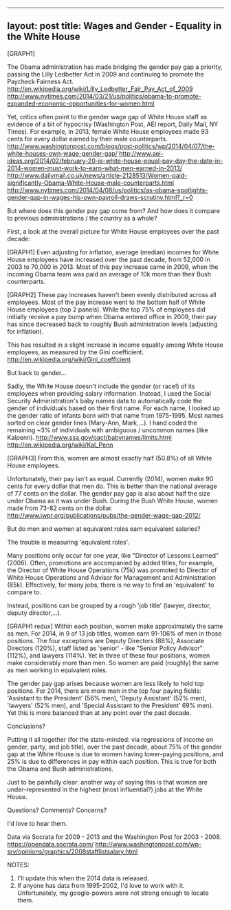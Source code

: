 --- 
layout: post 
title: Wages and Gender - Equality in the White House
 ---

[GRAPH1]

The Obama administration has made bridging the gender pay gap a priority, passing the Lilly Ledbetter Act in 2009 and continuing to promote the Paycheck Fairness Act.
http://en.wikipedia.org/wiki/Lilly_Ledbetter_Fair_Pay_Act_of_2009
http://www.nytimes.com/2014/03/21/us/politics/obama-to-promote-expanded-economic-opportunities-for-women.html


Yet, critics often point to the gender wage gap of White House staff as evidence of a bit of hypocrisy (Washington Post, AEI report, Daily Mail, NY Times).  For example, in 2013, female White House employees made 93 cents for every dollar earned by their male counterparts.
http://www.washingtonpost.com/blogs/post-politics/wp/2014/04/07/the-white-houses-own-wage-gender-gap/
http://www.aei-ideas.org/2014/02/february-20-is-white-house-equal-pay-day-the-date-in-2014-women-must-work-to-earn-what-men-earned-in-2013/
http://www.dailymail.co.uk/news/article-2128513/Women-paid-significantly-Obama-White-House-male-counterparts.html
http://www.nytimes.com/2014/04/08/us/politics/as-obama-spotlights-gender-gap-in-wages-his-own-payroll-draws-scrutiny.html?_r=0

But where does this gender pay gap come from? And how does it compare to previous administrations / the country as a whole?

First, a look at the overall picture for White House employees over the past decade:

[GRAPH1]
Even adjusting for inflation, average (median) incomes for White House employees have increased over the past decade, from 52,000 in 2003 to 70,000 in 2013. Most of this pay increase came in 2009, when the incoming Obama team was paid an average of 10k more than their Bush counterparts.

[GRAPH2]
These pay increases haven't been evenly distributed across all employees. Most of the pay increase went to the bottom half of White House employees (top 2 panels).  While the top 75\% of employees did initially receive a pay bump when Obama entered office in 2009, their pay has since decreased back to roughly Bush administration levels (adjusting for inflation).

This has resulted in a slight increase in income equality among White House employees, as measured by the Gini coefficient.
http://en.wikipedia.org/wiki/Gini_coefficient

But back to gender...

Sadly, the White House doesn't include the gender (or race!) of its employees when providing salary information. Instead, I used the Social Security Administration's baby names data to automatically code the gender of individuals based on their first name. For each name, I looked up the gender ratio of infants born with that name from 1975-1995. Most names sorted on clear gender lines (Mary-Ann, Mark,...). I hand coded the remaining ~3\% of individuals with ambiguous / uncommon names (like Kalpenn).
http://www.ssa.gov/oact/babynames/limits.html
http://en.wikipedia.org/wiki/Kal_Penn

[GRAPH3]
From this, women are almost exactly half (50.8\%) of all White House employees.

Unfortunately, their pay isn't as equal. Currently (2014), women make 90 cents for every dollar that men do. This is better than the national average of 77 cents on the dollar. The gender pay gap is also about half the size under Obama as it was under Bush. During the Bush White House, women made from 73-82 cents on the dollar.
http://www.iwpr.org/publications/pubs/the-gender-wage-gap-2012/

But do men and women at equivalent roles earn equivalent salaries?

The trouble is measuring 'equivalent roles'.

Many positions only occur for one year, like "Director of Lessons Learned" (2006). Often, promotions are accompanied by added titles, for example, the Director of White House Operations (75k) was promoted to Director of White House Operations and Advisor for Management and Administration (85k). Effectively, for many jobs, there is no way to find an 'equivalent' to compare to.

Instead, positions can be grouped by a rough 'job title' (lawyer, director, deputy director,...).

[GRAPH1 redux]
Within each position,  women make approximately the same as men. For 2014, in 9 of 13 job titles, women earn 91-106\% of men in those positions. The four exceptions are Deputy Directors (88\%), Associate Directors (120\%), staff listed as 'senior' - like "Senior Policy Advisor" (112\%), and lawyers (114\%). Yet in three of these four positions, women make considerably more than men. So women are paid (roughly) the same as men working in equivalent roles.

The gender pay gap arises because women are less likely to hold top positions. For 2014, there are more men in the top four paying fields: 'Assistant to the President' (56\% men), 'Deputy Assistant' (52\% men), 'lawyers' (52\% men), and 'Special Assistant to the President' 69\% men).
Yet this is more balanced than at any point over the past decade.



Conclusions?

Putting it all together (for the stats-minded: via regressions of income on gender, party, and job title), over the past decade, about 75\% of the gender gap at the White House is due to women having lower-paying positions, and 25\% is due to differences in pay within each position. This is true for both the Obama and Bush administrations.

Just to be painfully clear: another way of saying this is that women are under-represented in the highest (most influential?) jobs at the White House.

Questions?
Comments?
Concerns?

I'd love to hear them.


Data via Socrata for 2009 - 2013 and the Washington Post for 2003 - 2008.
https://opendata.socrata.com/
http://www.washingtonpost.com/wp-srv/opinions/graphics/2008stafflistsalary.html


NOTES:
1) I'll update this when the 2014 data is released.
2) If anyone has data from 1995-2002, I'd love to work with it. Unfortunately, my google-powers were not strong enough to locate them. 